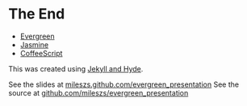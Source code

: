 # The End

+ [Evergreen](https://github.com/jnicklas/evergreen)
+ [Jasmine](http://pivotal.github.com/jasmine/)
+ [CoffeeScript](http://jashkenas.github.com/coffee-script/)

This was created using [Jekyll and Hyde](https://github.com/jingweno/jekyll_and_hyde).

See the slides at [mileszs.github.com/evergreen_presentation](http://mileszs.github.com/evergreen_presentation)
See the source at [github.com/mileszs/evergreen_presentation](https://github.com/mileszs/evergreen_presentation)
